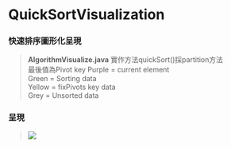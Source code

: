 # QuickSortVisualization
### 快速排序圖形化呈現
>**AlgorithmVisualize.java**
>實作方法quickSort()採partition方法  
> 最後值為Pivot key
>Purple = current element  
>Green = Sorting data  
>Yellow = fixPivots key data  
>Grey = Unsorted data  




### 呈現
>![](https://i.imgur.com/M4O0nDX.gif)
